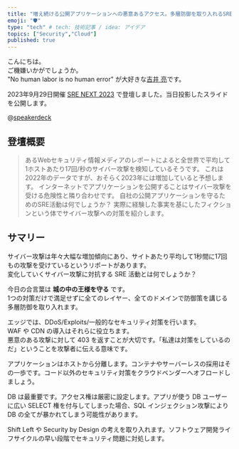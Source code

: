 ```yaml
---
title: "増え続ける公開アプリケーションへの悪意あるアクセス。多層防御を取り入れるSRE活動。 #srenext"
emoji: "🛡"
type: "tech" # tech: 技術記事 / idea: アイデア
topics: ["Security","Cloud"]
published: true
---
```

こんにちは。  
ご機嫌いかがでしょうか。  
"No human labor is no human error" が大好きな[吉井 亮](https://twitter.com/YoshiiRyo1)です。  

2023年9月29日開催 [SRE NEXT 2023](https://sre-next.dev/2023/) で登壇しました。当日投影したスライドを公開します。  

@[speakerdeck](172ff2ae285c4aca8f5c16f65d2e4616)


## 登壇概要

> あるWebセキュリティ情報メディアのレポートによると全世界で平均して1ホストあたり17回/秒のサイバー攻撃を検知しているそうです。
これは2022年のデータですが、おそらく2023年には増加していると予想します。
インターネットでアプリケーションを公開することはサイバー攻撃を受ける危険性と隣り合わせです。
自社の公開アプリケーションを守るためのSRE活動は何でしょうか？
実際に経験した事実を基にしたフィクションという体でサイバー攻撃への対策を紹介します。

## サマリー

サイバー攻撃は年々大幅な増加傾向にあり、サイトあたり平均して1秒間に17回もの攻撃を受けているというリポートがあります。  
変化していくサイバー攻撃に対抗する SRE 活動とは何でしょうか？  

今日の合言葉は **城の中の王様を守る** です。  
1つの対策だけで満足せずに全てのレイヤー、全てのドメインで防御策を講じる多層防御を取り入れます。  

エッジでは、DDoS/Exploits/一般的なセキュリティ対策を行います。  
WAF や CDN の導入はそれらに役立ちます。  
悪意のある攻撃に対して 403 を返すことが大切です。「私達は対策をしているのだ」ということを攻撃者に伝える意味です。  

アプリケーションはホストから分離します。コンテナやサーバーレスの採用はその一歩です。コード以外のセキュリティ対策をクラウドベンダーへオフロードしましょう。  

DB は最重要です。アクセス権は厳密に設定します。アプリが使う DB ユーザーに広い SELECT 権を付与してしまった場合、SQL インジェクション攻撃により DB の全てが暴かれてしまう可能性があります。  

Shift Left や Security by Design の考えを取り入れます。ソフトウェア開発ライフサイクルの早い段階でセキュリティ問題に対処します。  




